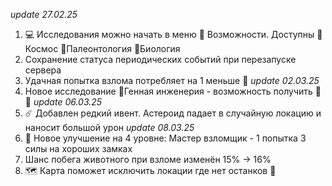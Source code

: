 *update 27.02.25*
1. 💻 Исследования можно начать в меню 🌟 Возможности. Доступны 🌌Космос 🦣Палеонтология 🦠Биология
2. Сохранение статуса периодических событий при перезапуске сервера
3. Удачная попытка взлома потребляет на 1 меньше 💪
*update 02.03.25*
1. Новое исследование 🧬Генная инженерия - возможность получить 🦕🦖
*update 06.03.25*
1. ☄️ Добавлен редкий ивент. Астероид падает в случайную локацию и наносит большой урон
*update 08.03.25*
1. 🔑 Новое улучшение на 4 уровне: Мастер взломщик - 1 попытка 3 силы на хороших замках
2. Шанс побега животного при взломе изменён 15% -> 16% 
3. 🗺️ Карта поможет исключить локации где нет останков 🦣